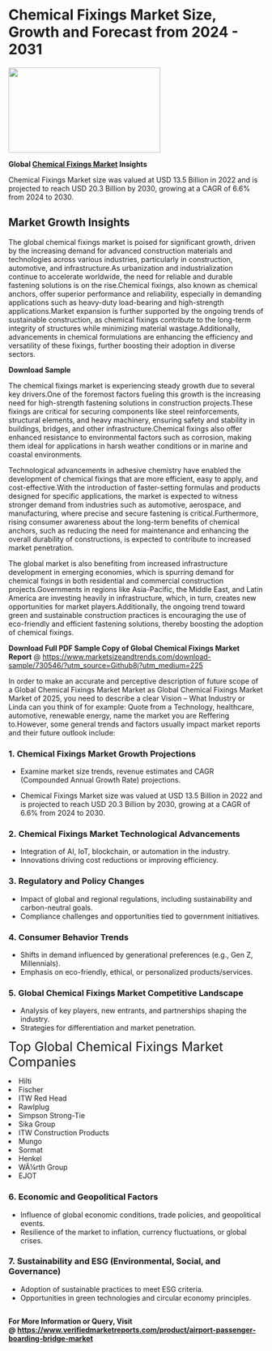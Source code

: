 <H1>Chemical Fixings Market Size, Growth and Forecast from 2024 - 2031</H1><img class="aligncenter size-medium wp-image-584254" src="https://thirdeyenews.in/wp-content/uploads/2024/09/Global-Market-Research-300x168.jpeg" alt="" width="300" height="168" /><p><strong>Global&nbsp;<a href="https://www.marketsizeandtrends.com/download-sample/730546/?utm_source=Github8j?utm_medium=225">Chemical Fixings Market</a> Insights</strong></p><p>Chemical Fixings Market size was valued at USD 13.5 Billion in 2022 and is projected to reach USD 20.3 Billion by 2030, growing at a CAGR of 6.6% from 2024 to 2030.</p><p><h2>Market Growth Insights</h2> <p>The global chemical fixings market is poised for significant growth, driven by the increasing demand for advanced construction materials and technologies across various industries, particularly in construction, automotive, and infrastructure.As urbanization and industrialization continue to accelerate worldwide, the need for reliable and durable fastening solutions is on the rise.Chemical fixings, also known as chemical anchors, offer superior performance and reliability, especially in demanding applications such as heavy-duty load-bearing and high-strength applications.Market expansion is further supported by the ongoing trends of sustainable construction, as chemical fixings contribute to the long-term integrity of structures while minimizing material wastage.Additionally, advancements in chemical formulations are enhancing the efficiency and versatility of these fixings, further boosting their adoption in diverse sectors.</p> <p><strong>Download Sample</strong></p> <p>The chemical fixings market is experiencing steady growth due to several key drivers.One of the foremost factors fueling this growth is the increasing need for high-strength fastening solutions in construction projects.These fixings are critical for securing components like steel reinforcements, structural elements, and heavy machinery, ensuring safety and stability in buildings, bridges, and other infrastructure.Chemical fixings also offer enhanced resistance to environmental factors such as corrosion, making them ideal for applications in harsh weather conditions or in marine and coastal environments.</p> <p>Technological advancements in adhesive chemistry have enabled the development of chemical fixings that are more efficient, easy to apply, and cost-effective.With the introduction of faster-setting formulas and products designed for specific applications, the market is expected to witness stronger demand from industries such as automotive, aerospace, and manufacturing, where precise and secure fastening is critical.Furthermore, rising consumer awareness about the long-term benefits of chemical anchors, such as reducing the need for maintenance and enhancing the overall durability of constructions, is expected to contribute to increased market penetration.</p> <p>The global market is also benefiting from increased infrastructure development in emerging economies, which is spurring demand for chemical fixings in both residential and commercial construction projects.Governments in regions like Asia-Pacific, the Middle East, and Latin America are investing heavily in infrastructure, which, in turn, creates new opportunities for market players.Additionally, the ongoing trend toward green and sustainable construction practices is encouraging the use of eco-friendly and efficient fastening solutions, thereby boosting the adoption of chemical fixings.</p> <p><span class=""><strong>Download Full PDF Sample Copy of Global Chemical Fixings Market Report</strong> @ <a href="https://www.marketsizeandtrends.com/download-sample/730546/?utm_source=Github8j?utm_medium=225" target="_blank">https://www.marketsizeandtrends.com/download-sample/730546/?utm_source=Github8j?utm_medium=225</a></span></p><p>In order to make an accurate and perceptive description of future scope of a Global&nbsp;Chemical Fixings Market Market as Global&nbsp;Chemical Fixings Market Market of 2025, you need to describe a clear Vision &ndash; What Industry or Linda can you think of for example: Quote from a Technology, healthcare, automotive, renewable energy, name the market you are Reffering to.However, some general trends and factors usually impact market reports and their future outlook include:</p><h3>1.&nbsp;<strong>Chemical Fixings Market Growth Projections</strong></h3><ul><li>Examine market size trends, revenue estimates and CAGR (Compounded Annual Growth Rate) projections.</li><li><p>Chemical Fixings Market size was valued at USD 13.5 Billion in 2022 and is projected to reach USD 20.3 Billion by 2030, growing at a CAGR of 6.6% from 2024 to 2030.</p></li></ul><h3>2.&nbsp;<strong>Chemical Fixings Market Technological Advancements</strong></h3><ul><li>Integration of AI, IoT, blockchain, or automation in the industry.</li><li>Innovations driving cost reductions or improving efficiency.</li></ul><h3>3.&nbsp;<strong>Regulatory and Policy Changes</strong></h3><ul><li>Impact of global and regional regulations, including sustainability and carbon-neutral goals.</li><li>Compliance challenges and opportunities tied to government initiatives.</li></ul><h3>4.&nbsp;<strong>Consumer Behavior Trends</strong></h3><ul><li>Shifts in demand influenced by generational preferences (e.g., Gen Z, Millennials).</li><li>Emphasis on eco-friendly, ethical, or personalized products/services.</li></ul><h3>5.&nbsp;<strong>Global Chemical Fixings Market Competitive Landscape</strong></h3><ul><li>Analysis of key players, new entrants, and partnerships shaping the industry.</li><li>Strategies for differentiation and market penetration.</li></ul><p data-pm-slice="1 1 []"><span style="color: inherit; font-family: inherit; font-size: 25px;">Top Global Chemical Fixings Market Companies</span></p><div class="" data-test-id=""><p><li>Hilti</li><li> Fischer</li><li> ITW Red Head</li><li> Rawlplug</li><li> Simpson Strong-Tie</li><li> Sika Group</li><li> ITW Construction Products</li><li> Mungo</li><li> Sormat</li><li> Henkel</li><li> WÃ¼rth Group</li><li> EJOT</li></p></div><h3>6.&nbsp;<strong>Economic and Geopolitical Factors</strong></h3><ul><li>Influence of global economic conditions, trade policies, and geopolitical events.</li><li>Resilience of the market to inflation, currency fluctuations, or global crises.</li></ul><h3>7.&nbsp;<strong>Sustainability and ESG (Environmental, Social, and Governance)</strong></h3><ul><li>Adoption of sustainable practices to meet ESG criteria.</li><li>Opportunities in green technologies and circular economy principles.</li></ul><h2><strong style="font-size: 14px;">For More Information or Query, Visit @&nbsp;</strong><a style="background-color: #ffffff; font-size: 14px;" href="https://www.marketsizeandtrends.com/report/chemical-fixings-market/" target="_blank">https://www.verifiedmarketreports.com/product/airport-passenger-boarding-bridge-market</a></h2>